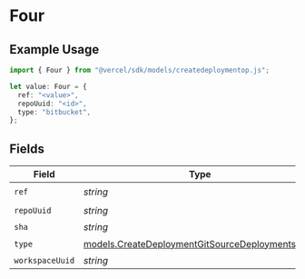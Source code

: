 # Four

## Example Usage

```typescript
import { Four } from "@vercel/sdk/models/createdeploymentop.js";

let value: Four = {
  ref: "<value>",
  repoUuid: "<id>",
  type: "bitbucket",
};
```

## Fields

| Field                                                                                                    | Type                                                                                                     | Required                                                                                                 | Description                                                                                              |
| -------------------------------------------------------------------------------------------------------- | -------------------------------------------------------------------------------------------------------- | -------------------------------------------------------------------------------------------------------- | -------------------------------------------------------------------------------------------------------- |
| `ref`                                                                                                    | *string*                                                                                                 | :heavy_check_mark:                                                                                       | N/A                                                                                                      |
| `repoUuid`                                                                                               | *string*                                                                                                 | :heavy_check_mark:                                                                                       | N/A                                                                                                      |
| `sha`                                                                                                    | *string*                                                                                                 | :heavy_minus_sign:                                                                                       | N/A                                                                                                      |
| `type`                                                                                                   | [models.CreateDeploymentGitSourceDeploymentsType](../models/createdeploymentgitsourcedeploymentstype.md) | :heavy_check_mark:                                                                                       | N/A                                                                                                      |
| `workspaceUuid`                                                                                          | *string*                                                                                                 | :heavy_minus_sign:                                                                                       | N/A                                                                                                      |
